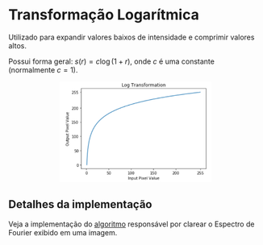 # Transformação Logarítmica

Utilizado para expandir valores baixos de intensidade e comprimir valores altos.

Possui forma geral: $s(r) = c\log(1 + r)$, onde $c$ é uma constante (normalmente $c = 1$).

<p align="center">
    <img src="./readmeImg/func.jpg" width="300px" height="200px">
</p>

## Detalhes da implementação

Veja a implementação do [algoritmo]() responsável por clarear o Espectro de Fourier exibido em uma imagem.
